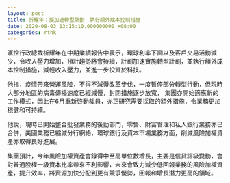 ```yaml
---
layout: post
title: 祈耀年：擬加速轉型計劃　執行額外成本控制措施
date: 2020-08-03 13:15:10.000000000 +08:00
categories: rthk
---
```


滙控行政總裁祈耀年在中期業績報告中表示，環球利率下調以及客戶交易活動減少，令收入壓力增加，預計趨勢將會持續，計劃加速實施轉型計劃，並執行額外成本控制措施，減輕收入壓力，並進一步投資於科技。

他指，疫情帶來營運風險，不得不減慢改革步伐，一度暫停部分轉型行動，但現時大部分地區的病毒傳播速度已經減慢，封閉措施逐步放寬， 集團亦開始適應新的工作模式，因此在6月重新啓動裁員，亦正研究需要採取的額外措施，令業務更加穩健和可持續。

他說，現時已開始整合批發業務的後勤部門，零售、財富管理和私人銀行業務亦已合併，美國業務已縮減分行網絡，環球銀行及資本市場業務方面，削減風險加權資產亦取得良好進展。

集團預計，今年風險加權資產會錄得中至高單位數增長，主要是信貸評級變動，會對普通股權一級資本比率帶來不利影響，未來會致力減少低回報業務的風險加權資產，提升效率，將資源加快分配到更有競爭優勢，回報和增長潛力更高的領域。
